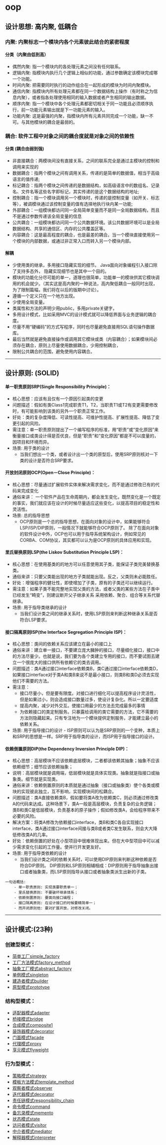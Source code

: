 # oop

## 设计思想: 高内聚, 低耦合

### 内聚: 内聚标志一个模块内各个元素彼此结合的紧密程度
#### 分类（内聚由低到高）
- 偶然内聚: 指一个模块内的各处理元素之间没有任何联系。 
- 逻辑内聚: 指模块内执行几个逻辑上相似的功能，通过参数确定该模块完成哪一个功能。 
- 时间内聚: 把需要同时执行的动作组合在一起形成的模块为时间内聚模块。 
- 通信内聚: 指模块内所有处理元素都在同一个数据结构上操作（有时称之为信息内聚），或者指各处理使用相同的输入数据或者产生相同的输出数据。 
- 顺序内聚: 指一个模块中各个处理元素都密切相关于同一功能且必须顺序执行，前一功能元素输出就是下一功能元素的输入。 
- 功能内聚: 这是最强的内聚，指模块内所有元素共同完成一个功能，缺一不可。与其他模块的耦合是最弱的。

### 耦合: 软件工程中对象之间的耦合度就是对象之间的依赖性
#### 分类 (耦合由弱到强)
- 非直接耦合：两模块间没有直接关系，之间的联系完全是通过主模块的控制和调用来实现的 　　 
- 数据耦合：指两个模块之间有调用关系，传递的是简单的数据值，相当于高级语言的值传递;　 
- 标记耦合：指两个模块之间传递的是数据结构，如高级语言中的数组名、记录名、文件名等这些名字即标记，其实传递的是这个数据结构的地址;　　 
- 控制耦合：指一个模块调用另一个模块时，传递的是控制变量（如开关、标志等），被调模块通过该控制变量的值有选择地执行块内某一功能;　 
- 外部耦合：一组模块都访问同一全局简单变量而不是同一全局数据结构，而且不是通过参数传递该全局变量的信息 　　 
- 公共耦合：一组模块都访问同一个公共数据环境。该公共数据环境可以是全局数据结构、共享的通信区、内存的公共覆盖区等。 　　 
- 内容耦合：这是最高程度的耦合，也是最差的耦合。当一个模块直接使用另一个模块的内部数据，或通过非正常入口而转入另一个模块内部。
#### 解耦
- 少使用类的继承，多用接口隐藏实现的细节。 Java面向对象编程引入接口除了支持多态外， 隐藏实现细节也是其中一个目的。
- 模块的功能化分尽可能的单一，道理也很简单，功能单一的模块供其它模块调用的机会就少。（其实这是高内聚的一种说法，高内聚低耦合一般同时出现，为了限制篇幅，我们将在以后的版期中讨论）。
- 遵循一个定义只在一个地方出现。
- 少使用全局变量。
- 类属性和方法的声明少用public，多用private关键字，
- 多用设计模式，比如采用MVC的设计模式就可以降低界面与业务逻辑的耦合度。
- 尽量不用“硬编码”的方式写程序，同时也尽量避免直接用SQL语句操作数据库。
- 最后当然就是避免直接操作或调用其它模块或类（内容耦合）；如果模块间必须存在耦合，原则上尽量使用数据耦合，少用控制耦合， 
- 限制公共耦合的范围，避免使用内容耦合。

---

## 设计原则: (SOLID)

#### 单一职责原则SRP(Single Responsibility Principle)：
- 核心思想：应该有且仅有一个原因引起类的变更
- 问题描述：假如有类Class1完成职责T1，T2，当职责T1或T2有变更需要修改时，有可能影响到该类的另外一个职责正常工作。
- 好处：类的复杂度降低、可读性提高、可维护性提高、扩展性提高、降低了变更引起的风险。
- 需注意：单一职责原则提出了一个编写程序的标准，用“职责”或“变化原因”来衡量接口或类设计得是否优良，但是“职责”和“变化原因”都是不可以度量的，因项目和环境而异。
- 场景: 用于类的设计
    - 当我们想出一个类，或者设计出一个类的原型后，使用SRP原则核对一下类的设计是否符合SRP要求。
#### 开放封闭原则OCP(Open－Close Principle)： 
- 核心思想：尽量通过扩展软件实体来解决需求变化，而不是通过修改已有的代码来完成变化
- 通俗来讲： 一个软件产品在生命周期内，都会发生变化，既然变化是一个既定的事实，我们就应该在设计的时候尽量适应这些变化，以提高项目的稳定性和灵活性。
- 场景: 总的指导思想
    - OCP原则是一个总的指导思想，在面向对象的设计中，如果能够符合LSP/ISP/DIP原则，一般情况下就能够符合OCP原则了。 除了在面向对象的软件设计中外，OCP也可以用于指导系统架构设计，例如常见的CORBA、COM协议，其实都可以认为是OCP原则的具体应用和实现。
#### 里氏替换原则LSP(the Liskov Substitution Principle LSP)： 
- 核心思想：在使用基类的的地方可以任意使用其子类，能保证子类完美替换基类。
- 通俗来讲：只要父类能出现的地方子类就能出现。反之，父类则未必能胜任。
- 好处：增强程序的健壮性，即使增加了子类，原有的子类还可以继续运行。
- 需注意：如果子类不能完整地实现父类的方法，或者父类的某些方法在子类中已经发生“畸变”，则建议断开父子继承关系 采用依赖、聚合、组合等关系代替继承。
- 场景: 用于指导类继承的设计
    - 当我们设计类之间的继承关系时，使用LSP原则来判断这种继承关系是否符合LSP要求。
#### 接口隔离原则ISP(the Interface Segregation Principle ISP)： 
- 核心思想：类间的依赖关系应该建立在最小的接口上
- 通俗来讲：建立单一接口，不要建立庞大臃肿的接口，尽量细化接口，接口中的方法尽量少。也就是说，我们要为各个类建立专用的接口，而不要试图去建立一个很庞大的接口供所有依赖它的类去调用。
- 问题描述：类A通过接口interface依赖类B，类C通过接口interface依赖类D，如果接口interface对于类A和类B来说不是最小接口，则类B和类D必须去实现他们不需要的方法。
- 需注意：
    - 接口尽量小，但是要有限度。对接口进行细化可以提高程序设计灵活性，但是如果过小，则会造成接口数量过多，使设计复杂化。所以一定要适度
    - 提高内聚，减少对外交互。使接口用最少的方法去完成最多的事情
    - 为依赖接口的类定制服务。只暴露给调用的类它需要的方法，它不需要的方法则隐藏起来。只有专注地为一个模块提供定制服务，才能建立最小的依赖关系。
- 场景: 用于指导接口的设计
      - ISP原则可以认为是SRP原则的一个变种，本质上和SRP的思想是一样。SRP用于指导类的设计，而ISP用于指导接口的设计。
#### 依赖倒置原则DIP(the Dependency Inversion Principle DIP)：
- 核心思想：高层模块不应该依赖底层模块，二者都该依赖其抽象；抽象不应该依赖细节；细节应该依赖抽象；
- 说明：高层模块就是调用端，低层模块就是具体实现类。抽象就是指接口或抽象类。细节就是实现类。
- 通俗来讲：依赖倒置原则的本质就是通过抽象（接口或抽象类）使个各类或模块的实现彼此独立，互不影响，实现模块间的松耦合。
- 问题描述：类A直接依赖类B，假如要将类A改为依赖类C，则必须通过修改类A的代码来达成。这种场景下，类A一般是高层模块，负责复杂的业务逻辑；类B和类C是低层模块，负责基本的原子操作；假如修改类A，会给程序带来不必要的风险。
- 解决方案：将类A修改为依赖接口interface，类B和类C各自实现接口interface，类A通过接口interface间接与类B或者类C发生联系，则会大大降低修改类A的几率。
- 好处：依赖倒置的好处在小型项目中很难体现出来。但在大中型项目中可以减少需求变化引起的工作量。使并行开发更友好。
- 场景: 用于指导类依赖的设计
    - 当我们设计类之间的依赖关系时，可以使用DIP原则来判断这种依赖是否符合DIP原则。 DIP原则和LSP原则相辅相成：DIP原则用于指导抽象出接口或者抽象类，而LSP原则指导从接口或者抽象类派生出新的子类。
```
一句话概括:
    - 单一职责原则: 实现类要职责单一；
    - 里氏替换原则: 不要破坏继承体系；
    - 依赖倒置原则: 要面向接口编程；
    - 接口隔离原则: 在设计接口的时候要精简单一；
    - 而开闭原则他: 要对扩展开放，对修改关闭。
```

---

## 设计模式:(23种)

### 创建型模式：
- [ 简单工厂simple_factory ](src/php_design_patterns/simple_factory/simple_factory.php)
- [ 工厂方法模式factory_method ](src/php_design_patterns/factory_method/factory_method.php)
- [ 抽象工厂模式abstract_factory ](src/php_design_patterns/abstract_factory/abstract_factory.php)
- [ 单例模式singleton ](src/php_design_patterns/singleton/mysql_singleton.php)
- [ 建造者模式builder ](src/php_design_patterns/builder/builder.php)   
- [ 原型模式prototype ](src/php_design_patterns/prototype/prototype.php)  
### 结构型模式：
- [ 适配器模式adapter ](src/php_design_patterns/adapter/adapter.php)
- [ 桥接模式bridge ](src/php_design_patterns/bridge/bridge.php)
- [ 合成模式composite1 ](src/php_design_patterns/composite/composite.php) 
- [ 装饰器模式decorator ](src/php_design_patterns/decorator/decorator.php)
- [ 门面模式facade ](src/php_design_patterns/facade/facade.php)
- [ 代理模式proxy ](src/php_design_patterns/proxy/proxy.php)
- [ 享元模式flyweight ](src/php_design_patterns/flyweight/flyweight.php)
### 行为型模式：
- [ 策略模式strategy ](src/php_design_patterns/strategy/strategy.php)
- [ 模板方法模式template_method ](src/php_design_patterns/template_method/template_method.php)
- [ 观察者模式observer ](src/php_design_patterns/observer/observer.php)
- [ 迭代器模式decorator ](src/php_design_patterns/decorator/decorator.php)
- [ 责任链模式responsibility_chain ](src/php_design_patterns/responsibility_chain/responsibility_chain.php)
- [ 命令模式command ](src/php_design_patterns/command/command.php)
- [ 备忘录模式memento ](src/php_design_patterns/memento/memento.php)
- [ 状态模式state ](src/php_design_patterns/state/state.php)
- [ 访问者模式visitor ](src/php_design_patterns/visitor/visitor.php)
- [ 中介者模式mediator ](src/php_design_patterns/mediator/mediator.php)
- [ 解释器模式interpreter ](src/php_design_patterns/interpreter/interpreter.php)